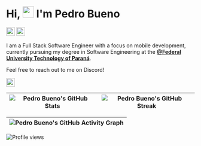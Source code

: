 <h1>Hi, <img src="https://user-images.githubusercontent.com/107975184/194691142-ce507ff7-4e14-461f-9ae2-2937c6befcc7.gif" height="30px" /> I'm Pedro Bueno</h1>

<p align="left">
<a target="_blank" href="https://www.linkedin.com/in/pedrol2b/"><img target="_blank" src="https://img.shields.io/badge/Pedro%20Bueno-121212?style=flat-square&logo=linkedin&logoColor=FFFFFF&link=https://www.linkedin.com/in/pedrol2b/" height="23" /></a>
<a target="_blank" href="mailto:pedrolbb.e@gmail.com"><img target="_blank" src="https://img.shields.io/badge/pedrolbb.e@gmail.com-121212?style=flat-square&logo=gmail&logoColor=FFFFFF&link=mailto:pedrolbb.e@gmail.com" height="23" /></a>
</p>

I am a Full Stack Software Engineer with a focus on mobile development, currently pursuing my degree in Software Engineering at the [**@Federal University Technology of Paraná**](https://www.utfpr.edu.br/).

Feel free to reach out to me on Discord!

<img target="_blank" src="https://img.shields.io/badge/pedrol2b-444444?style=flat-square&logo=discord&logoColor=FFFFFF" height="23" /></br>
<!-- <a target="_blank" href="https://t.me/pedrol2b"><img target="_blank" src="https://img.shields.io/badge/pedrol2b-121212?style=flat-square&logo=telegram&logoColor=FFFFFF&link=https://t.me/pedrol2b" height="23" /></a> -->

| ![Pedro Bueno's GitHub Stats](https://github-stats-alpha.vercel.app/api?username=pedrol2b&cc=121212&tc=9e9e9e&ic=D1C4E9&bc=121212) | ![Pedro Bueno's GitHub Streak](https://streak-stats.demolab.com?user=pedrol2b&hide_border=true&border_radius=0&exclude_days=Sun%2CSat&background=121212&border=121212&stroke=212121&ring=7E57C2&fire=7E57C2&currStreakNum=673AB7&sideNums=9E9E9E&currStreakLabel=D1C4E9&sideLabels=9e9e9e&dates=616161&excludeDaysLabel=424242) |
| :--------------------------------------------------------------------------------------------------------------------: | :--------------------------------------------------------------------------------------------------------: |

| ![Pedro Bueno's GitHub Activity Graph](https://github-readme-activity-graph.vercel.app/graph?username=pedrol2b&bg_color=121212&color=9e9e9e&line=D1C4E9&point=9575CD&title_color=9e9e9e&area_color=673AB7&hide_border=true&area=false&radius=0) |
| :-------------------------------------------------------------------------------------------------------------------------------------------: |

<p align="left">
<img src="https://komarev.com/ghpvc/?username=pedrol2b&color=grey&style=flat-square&abbreviated=true" alt="Profile views" />
</p>
